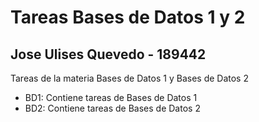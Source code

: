 # Tareas Bases de Datos 1 y 2 #
## Jose Ulises Quevedo - 189442 ##
Tareas de la materia Bases de Datos 1 y Bases de Datos 2

- BD1: Contiene tareas de Bases de Datos 1
- BD2: Contiene tareas de Bases de Datos 2
